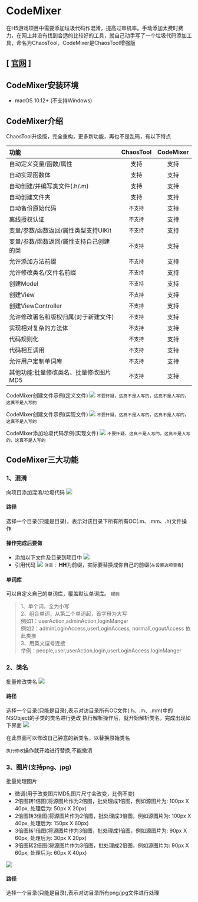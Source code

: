 # CodeMixer
在H5游戏项目中需要添加垃圾代码作混淆，提高过审机率。手动添加太费时费力，在网上并没有找到合适的比较好的工具，就自己动手写了一个垃圾代码添加工具，命名为ChaosTool，CodeMixer是ChaosTool增强版

## [ [官网](https://www.yaozuopan.top/index.php/158.html) ]

## CodeMixer安装环境
- macOS 10.12+ (不支持Windows)

## CodeMixer介绍
ChaosTool升级版，完全重构，更多新功能，再也不是乱码，有以下特点

| 功能 | ChaosTool | CodeMixer |
| :---- | :-------: | :------: |
| 自动定义变量/函数/属性 | 支持 | 支持 |
| 自动实现函数体 | 支持 | 支持 |
| 自动创建/并编写类文件(.h/.m) | 支持 | 支持 |
| 自动创建文件夹 | 支持 | 支持 |
| 自动备份原始代码 | `不支持` | 支持 |
| 离线授权认证 | `不支持` | 支持 |
| 变量/参数/函数返回/属性类型支持UIKit | `不支持` | 支持 |
| 变量/参数/函数返回/属性支持自己创建的类 | `不支持` | 支持 |
| 允许添加方法前缀 | `不支持` | 支持 |
| 允许修改类名/文件名前缀 | `不支持` | 支持 |
| 创建Model | `不支持` | 支持 |
| 创建View | `不支持` | 支持 |
| 创建ViewController | `不支持` | 支持 |
|  允许修改署名和版权归属(对于新建文件) | `不支持` | 支持 |
| 实现相对复杂的方法体 | `不支持` | 支持 |
| 代码规则化 | `不支持` | 支持 |
| 代码相互调用 | `不支持` | 支持 |
| 允许用户定制单词库 | `不支持` | 支持 |
| 其他功能:批量修改类名、批量修改图片MD5 | `不支持` | 支持 |

CodeMixer创建文件示例(定义文件)
![](./593942023.jpg)
`不要怀疑，这真不是人写的，这真不是人写的，这真不是人写的`

CodeMixer创建文件示例(实现文件)
![](./2978580583.jpg)
`不要怀疑，这真不是人写的，这真不是人写的，这真不是人写的`

CodeMixer添加垃圾代码示例(实现文件)
![](./2185348302.jpg)
`不要怀疑，这真不是人写的，这真不是人写的，这真不是人写的`

## CodeMixer三大功能
### 1、混淆
向项目添加混淆/垃圾代码
![](./Snip20190829_5.png)

#### 路径
选择一个目录(只能是目录)，表示对该目录下所有所有OC(.m、.mm、.h)文件操作

#### 操作完成后要做
- 添加以下文件及目录到项目中
![](./677581964.jpg)
- 引用代码
![](./2480507536.jpg)
`注意：` **HH**为前缀，实际要替换成你自己的前缀(`在设置选项查看`)

#### 单词库
可以自定义自己的单词库，覆盖默认单词库。
`规则`
> 1、单个词，全为小写  
> 2、组合单词，从第二个单词起，首字母为大写  
> 例如1：userAction,adminAction,loginManger  
> 例如2：adminLoginAccess,userLoginAccess, normalLogoutAccess 依此类推  
> 3、用英文逗号连接  
> 举例：people,user,userAction,login,userLoginAccess,loginManger


### 2、类名
批量修改类名
![](./Snip20190829_6.png)

#### 路径
选择一个目录(只能是目录),表示对访目录所有OC文件(.h、.m、.mm)中的NSObject的子类的类名进行更改
执行解析操作后，就开始解析类名，完成出现如下界面
![](./Snip20190829_7.png)

在此界面可以修改自己钟意的新类名，以替换原始类名

`执行修改`操作就开始进行替换,不能撤消

### 3、图片(支持png、jpg)
批量处理图片
- 微调(用于改变图片MD5,图片尺寸会改变，比例不变)
- 2倍图转1倍图(将源图片作为2倍图，批处理成1倍图，例如源图片为: 100px X 40px, 处理后为: 50px X 20px)
- 2倍图转3倍图(将源图片作为2倍图，批处理成3倍图，例如源图片为: 100px X 40px, 处理后为: 150px X 60px)
- 3倍图转1倍图(将源图片作为3倍图，批处理成1倍图，例如源图片为: 90px X 60px, 处理后为: 30px X 20px)
- 3倍图转2倍图(将源图片作为3倍图，批处理成2倍图，例如源图片为: 90px X 60px, 处理后为: 60px X 40px)

![](./Snip20190829_8.png)
#### 路径
选择一个目录(只能是目录),表示对访目录所有png/jpg文件进行处理